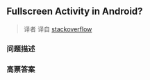 ## Fullscreen Activity in Android?

> 译者 译自 [stackoverflow](http://stackoverflow.com/questions/2868047/fullscreen-activity-in-android) 

### 问题描述 

### 高票答案 

